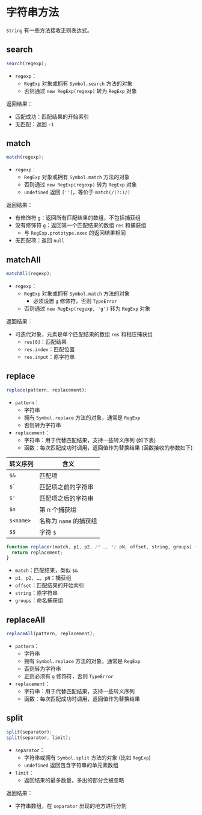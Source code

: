 # 字符串方法

`String` 有一些方法接收正则表达式。

## search

```js
search(regexp);
```

- `regexp`：
  - `RegExp` 对象或拥有 `Symbol.search` 方法的对象
  - 否则通过 `new RegExp(regexp)` 转为 `RegExp` 对象

返回结果：

- 匹配成功：匹配结果的开始索引
- 无匹配：返回 `-1`

## match

```js
match(regexp);
```

- `regexp`：
  - `RegExp` 对象或拥有 `Symbol.match` 方法的对象
  - 否则通过 `new RegExp(regexp)` 转为 `RegExp` 对象
  - `undefined` 返回 `['']`，等价于 `match(/(?:)/)`

返回结果：

- 有修饰符 `g`：返回所有匹配结果的数组，不包括捕获组
- 没有修饰符 `g`：返回第一个匹配结果的数组 `res` 和捕获组
  - 与 `RegExp.prototype.exec` 的返回结果相同
- 无匹配项：返回 `null`

## matchAll

```js
matchAll(regexp);
```

- `regexp`：
  - `RegExp` 对象或拥有 `Symbol.match` 方法的对象
    - 必须设置 `g` 修饰符，否则 `TypeError`
  - 否则通过 `new RegExp(regexp, 'g')` 转为 `RegExp` 对象

返回结果：

- 可迭代对象，元素是单个匹配结果的数组 `res` 和相应捕获组
  - `res[0]`：匹配结果
  - `res.index`：匹配位置
  - `res.input`：原字符串

## replace

```js
replace(pattern, replacement);
```

- `pattern`：
  - 字符串
  - 拥有 `Symbol.replace` 方法的对象，通常是 `RegExp`
  - 否则转为字符串
- `replacement`：
  - 字符串：用于代替匹配结果，支持一些转义序列 (如下表)
  - 函数：每次匹配成功时调用，返回值作为替换结果 (函数接收的参数如下)

| 转义序列  | 含义                   |
| --------- | ---------------------- |
| `$&`      | 匹配项                 |
| `` $` ``  | 匹配项之前的字符串     |
| `$'`      | 匹配项之后的字符串     |
| `$n`      | 第 n 个捕获组          |
| `$<name>` | 名称为 `name` 的捕获组 |
| `$$`      | 字符 `$`               |

```js
function replacer(match, p1, p2, /* …, */ pN, offset, string, groups) {
  return replacement;
}
```

- `match`：匹配结果，类似 `$&`
- `p1, p2, …, pN`：捕获组
- `offset`：匹配结果的开始索引
- `string`：原字符串
- `groups`：命名捕获组

## replaceAll

```js
replaceAll(pattern, replacement);
```

- `pattern`：
  - 字符串
  - 拥有 `Symbol.replace` 方法的对象，通常是 `RegExp`
  - 否则转为字符串
  - 正则必须有 `g` 修饰符，否则 `TypeError`
- `replacement`：
  - 字符串：用于代替匹配结果，支持一些转义序列
  - 函数：每次匹配成功时调用，返回值作为替换结果

## split

```js
split(separator);
split(separator, limit);
```

- `separator`：
  - 字符串或拥有 `Symbol.split` 方法的对象 (比如 `RegExp`)
  - `undefined` 返回包含字符串的单元素数组
- `limit`：
  - 返回结果的最多数量，多出的部分会被忽略

返回结果：

- 字符串数组，在 `separator` 出现的地方进行分割
